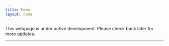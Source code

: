 ```yaml
---
title: Home
layout: home
---
```


This webpage is under active development. Please check back later for more updates.

----
